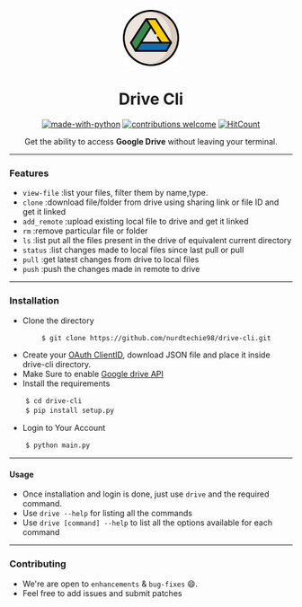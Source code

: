 <p align="center">
  <a href="" rel="noopener">
 <img height=100px src="./logo.svg" alt="Briefly-logo"></a>
</p>

<h1 align="center">Drive Cli</h1>

<div align="center">

[![made-with-python](https://img.shields.io/badge/Made%20with-Python-1f425f.svg)](https://www.python.org/)
[![contributions welcome](https://img.shields.io/badge/contributions-welcome-brightgreen.svg?style=flat)](https://github.com/nurdtechie98/drive-cli/issues)
[![HitCount](http://hits.dwyl.io/nurdtechie98/drive-cli.svg)](http://hits.dwyl.io/nurdtechie98/drive-cli)

Get the ability to access **Google Drive** without leaving your terminal.

</div>


------------------------------------------
### Features

- `view-file` :list your files, filter them by name,type.
- `clone` :download file/folder from drive using sharing link or file ID and get it linked 
- `add_remote` :upload existing local file to drive and get it linked
- `rm` :remove particular file or folder
- `ls` :list put all the files present in the drive of equivalent current directory
- `status` :list changes made to local files since last pull or pull
- `pull` :get latest changes from drive to local files
- `push` :push the changes made in remote to drive

------------------------------------------
### Installation

* Clone the directory
```sh
        $ git clone https://github.com/nurdtechie98/drive-cli.git
```
* Create your [OAuth ClientID](https://console.cloud.google.com/apis/credentials/oauthclient), download JSON file and place it inside drive-cli directory.
* Make Sure to enable [Google drive API](https://console.cloud.google.com/apis/library/drive.googleapis.com?q=drive)
* Install the requirements
```sh
    $ cd drive-cli
    $ pip install setup.py
```
* Login to Your Account
```sh
    $ python main.py
```
------------------------------------------
#### Usage
* Once installation and login is done, just use `drive` and the required command.
* Use `drive --help` for listing all the commands
* Use  `drive [command] --help` to list all the options available for each command
------------------------------------------

### Contributing

 * We're are open to `enhancements` & `bug-fixes` :smile:.
 * Feel free to add issues and submit patches

